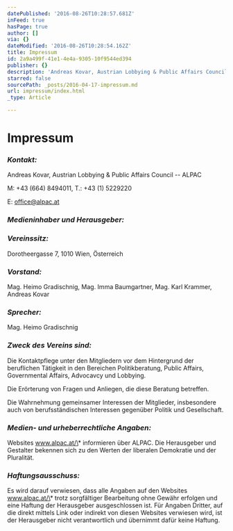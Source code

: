 ```yaml
---
datePublished: '2016-08-26T10:28:57.681Z'
inFeed: true
hasPage: true
author: []
via: {}
dateModified: '2016-08-26T10:28:54.162Z'
title: Impressum
id: 2a9a499f-41e1-4e4a-9305-10f9544ed394
publisher: {}
description: 'Andreas Kovar, Austrian Lobbying & Public Affairs Council – ALPAC'
starred: false
sourcePath: _posts/2016-04-17-impressum.md
url: impressum/index.html
_type: Article

---
```

# Impressum

### _Kontakt:_

Andreas Kovar, Austrian Lobbying & Public Affairs Council -- ALPAC

M: +43 (664) 8494011, T.: +43 (1) 5229220

E: office@alpac.at

### _Medieninhaber und Herausgeber:_

### _Vereinssitz:_

Dorotheergasse 7, 1010 Wien, Österreich

### _Vorstand:_

Mag. Heimo Gradischnig, Mag. Imma Baumgartner, Mag. Karl Krammer, Andreas Kovar

### _Sprecher:_

Mag. Heimo Gradischnig

### _Zweck des Vereins sind:_

Die Kontaktpflege unter den Mitgliedern vor dem Hintergrund der beruflichen Tätigkeit in den Bereichen Politikberatung, Public Affairs, Governmental Affairs, Advocavcy und Lobbying.

Die Erörterung von Fragen und Anliegen, die diese Beratung betreffen.

Die Wahrnehmung gemeinsamer Interessen der Mitglieder, insbesondere auch von berufsständischen Interessen gegenüber Politik und Gesellschaft.

### _Medien- und urheberrechtliche Angaben:_

Websites www.alpac.at/\* informieren über ALPAC. Die Herausgeber und Gestalter bekennen sich zu den Werten der liberalen Demokratie und der Pluralität.

### _Haftungsausschuss:_

Es wird darauf verwiesen, dass alle Angaben auf den Websites www.alpac.at/\* trotz sorgfältiger Bearbeitung ohne Gewähr erfolgen und eine Haftung der Herausgeber ausgeschlossen ist. Für Angaben Dritter, auf die direkt mittels Link oder indirekt von diesen Websites verwiesen wird, ist der Herausgeber nicht verantwortlich und übernimmt dafür keine Haftung.